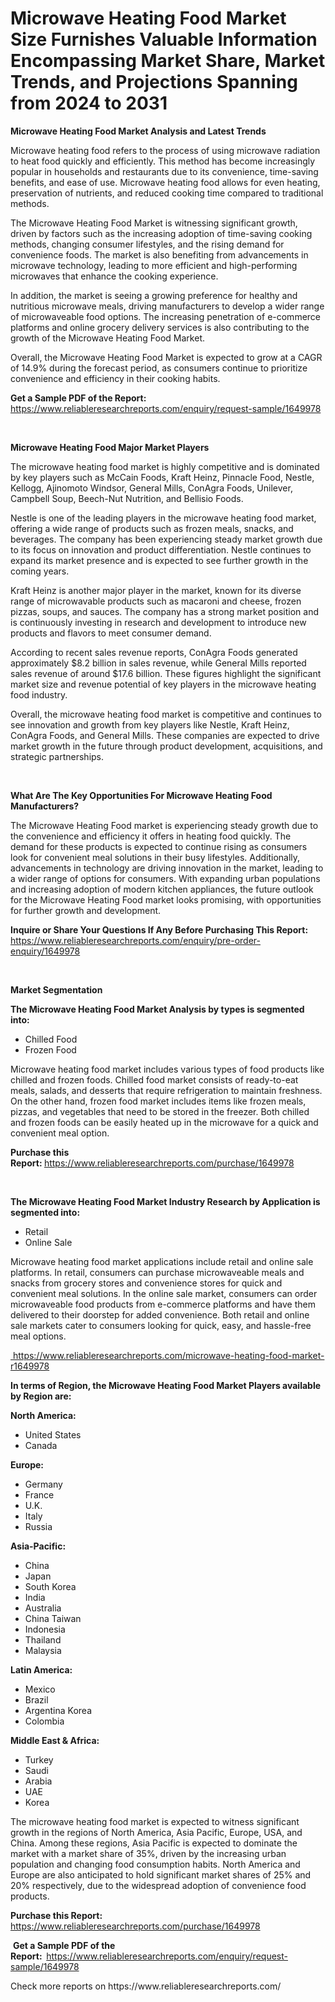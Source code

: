 <p><h1>Microwave Heating Food Market Size Furnishes Valuable Information Encompassing Market Share, Market Trends, and Projections Spanning from 2024 to 2031</h1></p><p><strong>Microwave Heating Food Market Analysis and Latest Trends</strong></p>
<p><p>Microwave heating food refers to the process of using microwave radiation to heat food quickly and efficiently. This method has become increasingly popular in households and restaurants due to its convenience, time-saving benefits, and ease of use. Microwave heating food allows for even heating, preservation of nutrients, and reduced cooking time compared to traditional methods.</p><p>The Microwave Heating Food Market is witnessing significant growth, driven by factors such as the increasing adoption of time-saving cooking methods, changing consumer lifestyles, and the rising demand for convenience foods. The market is also benefiting from advancements in microwave technology, leading to more efficient and high-performing microwaves that enhance the cooking experience.</p><p>In addition, the market is seeing a growing preference for healthy and nutritious microwave meals, driving manufacturers to develop a wider range of microwaveable food options. The increasing penetration of e-commerce platforms and online grocery delivery services is also contributing to the growth of the Microwave Heating Food Market.</p><p>Overall, the Microwave Heating Food Market is expected to grow at a CAGR of 14.9% during the forecast period, as consumers continue to prioritize convenience and efficiency in their cooking habits.</p></p>
<p><strong>Get a Sample PDF of the Report:&nbsp;</strong> <a href="https://www.reliableresearchreports.com/enquiry/request-sample/1649978">https://www.reliableresearchreports.com/enquiry/request-sample/1649978</a></p>
<p>&nbsp;</p>
<p><strong>Microwave Heating Food Major Market Players</strong></p>
<p><p>The microwave heating food market is highly competitive and is dominated by key players such as McCain Foods, Kraft Heinz, Pinnacle Food, Nestle, Kellogg, Ajinomoto Windsor, General Mills, ConAgra Foods, Unilever, Campbell Soup, Beech-Nut Nutrition, and Bellisio Foods.</p><p>Nestle is one of the leading players in the microwave heating food market, offering a wide range of products such as frozen meals, snacks, and beverages. The company has been experiencing steady market growth due to its focus on innovation and product differentiation. Nestle continues to expand its market presence and is expected to see further growth in the coming years.</p><p>Kraft Heinz is another major player in the market, known for its diverse range of microwavable products such as macaroni and cheese, frozen pizzas, soups, and sauces. The company has a strong market position and is continuously investing in research and development to introduce new products and flavors to meet consumer demand.</p><p>According to recent sales revenue reports, ConAgra Foods generated approximately $8.2 billion in sales revenue, while General Mills reported sales revenue of around $17.6 billion. These figures highlight the significant market size and revenue potential of key players in the microwave heating food industry.</p><p>Overall, the microwave heating food market is competitive and continues to see innovation and growth from key players like Nestle, Kraft Heinz, ConAgra Foods, and General Mills. These companies are expected to drive market growth in the future through product development, acquisitions, and strategic partnerships.</p></p>
<p>&nbsp;</p>
<p><strong>What Are The Key Opportunities For Microwave Heating Food Manufacturers?</strong></p>
<p><p>The Microwave Heating Food market is experiencing steady growth due to the convenience and efficiency it offers in heating food quickly. The demand for these products is expected to continue rising as consumers look for convenient meal solutions in their busy lifestyles. Additionally, advancements in technology are driving innovation in the market, leading to a wider range of options for consumers. With expanding urban populations and increasing adoption of modern kitchen appliances, the future outlook for the Microwave Heating Food market looks promising, with opportunities for further growth and development.</p></p>
<p><strong>Inquire or Share Your Questions If Any Before Purchasing This Report:</strong> <a href="https://www.reliableresearchreports.com/enquiry/pre-order-enquiry/1649978">https://www.reliableresearchreports.com/enquiry/pre-order-enquiry/1649978</a></p>
<p>&nbsp;</p>
<p><strong>Market Segmentation</strong></p>
<p><strong>The Microwave Heating Food Market Analysis by types is segmented into:</strong></p>
<p><ul><li>Chilled Food</li><li>Frozen Food</li></ul></p>
<p><p>Microwave heating food market includes various types of food products like chilled and frozen foods. Chilled food market consists of ready-to-eat meals, salads, and desserts that require refrigeration to maintain freshness. On the other hand, frozen food market includes items like frozen meals, pizzas, and vegetables that need to be stored in the freezer. Both chilled and frozen foods can be easily heated up in the microwave for a quick and convenient meal option.</p></p>
<p><strong>Purchase this Report:&nbsp;</strong><a href="https://www.reliableresearchreports.com/purchase/1649978">https://www.reliableresearchreports.com/purchase/1649978</a></p>
<p>&nbsp;</p>
<p><strong>The Microwave Heating Food Market Industry Research by Application is segmented into:</strong></p>
<p><ul><li>Retail</li><li>Online Sale</li></ul></p>
<p><p>Microwave heating food market applications include retail and online sale platforms. In retail, consumers can purchase microwaveable meals and snacks from grocery stores and convenience stores for quick and convenient meal solutions. In the online sale market, consumers can order microwaveable food products from e-commerce platforms and have them delivered to their doorstep for added convenience. Both retail and online sale markets cater to consumers looking for quick, easy, and hassle-free meal options.</p></p>
<p><a href="https://www.reliableresearchreports.com/microwave-heating-food-market-r1649978">&nbsp;https://www.reliableresearchreports.com/microwave-heating-food-market-r1649978</a></p>
<p><strong>In terms of Region, the Microwave Heating Food Market Players available by Region are:</strong></p>
<p>
    <p> <strong> North America: </strong>
        <ul>
            <li>United States</li>
            <li>Canada</li>
        </ul>
        </p> 
    <p> <strong> Europe: </strong>
        <ul>
            <li>Germany</li>
            <li>France</li>
            <li>U.K.</li>
            <li>Italy</li>
            <li>Russia</li>
        </ul>
        </p> 
    <p> <strong> Asia-Pacific: </strong>
        <ul>
            <li>China</li>
            <li>Japan</li>
            <li>South Korea</li>
            <li>India</li>
            <li>Australia</li>
            <li>China Taiwan</li>
            <li>Indonesia</li>
            <li>Thailand</li>
            <li>Malaysia</li>
        </ul>
        </p> 
    <p> <strong> Latin America: </strong>
        <ul>
            <li>Mexico</li>
            <li>Brazil</li>
            <li>Argentina Korea</li>
            <li>Colombia</li>
        </ul>
        </p> 
    <p> <strong> Middle East & Africa: </strong>
        <ul>
            <li>Turkey</li>
            <li>Saudi</li>
            <li>Arabia</li>
            <li>UAE</li>
            <li>Korea</li>
        </ul>
    </p>
    </p>
<p><p>The microwave heating food market is expected to witness significant growth in the regions of North America, Asia Pacific, Europe, USA, and China. Among these regions, Asia Pacific is expected to dominate the market with a market share of 35%, driven by the increasing urban population and changing food consumption habits. North America and Europe are also anticipated to hold significant market shares of 25% and 20% respectively, due to the widespread adoption of convenience food products.</p></p>
<p><strong>Purchase this Report: </strong><a href="https://www.reliableresearchreports.com/purchase/1649978">https://www.reliableresearchreports.com/purchase/1649978</a></p>
<p>&nbsp;<strong>Get a Sample PDF of the Report:&nbsp;&nbsp;</strong><a href="https://www.reliableresearchreports.com/enquiry/request-sample/1649978">https://www.reliableresearchreports.com/enquiry/request-sample/1649978</a></p>
<p><strong></strong></p>
<p>Check more reports on https://www.reliableresearchreports.com/</p>